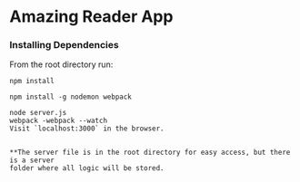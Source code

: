 # Amazing Reader App


### Installing Dependencies

From the root directory run:
```
npm install

npm install -g nodemon webpack
```

```
node server.js
webpack -webpack --watch
Visit `localhost:3000` in the browser.


**The server file is in the root directory for easy access, but there is a server 
folder where all logic will be stored.
